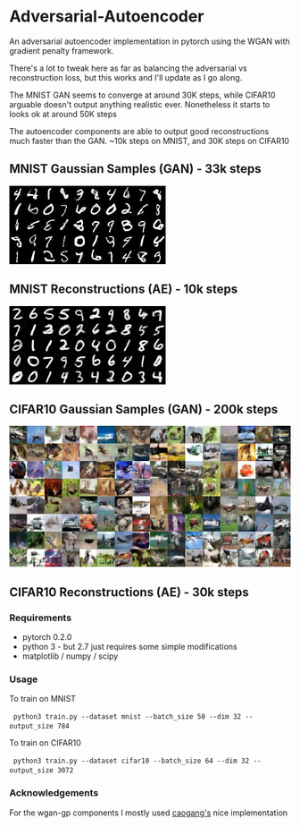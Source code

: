 # Adversarial-Autoencoder
An adversarial autoencoder implementation in pytorch using the WGAN with gradient penalty framework. 

There's a lot to tweak here as far as balancing the adversarial vs reconstruction loss, but this works and I'll update as I go along. 

The MNIST GAN seems to converge at around 30K steps, while CIFAR10 arguable doesn't output anything realistic ever. Nonetheless it starts to looks ok at around 50K steps

The autoencoder components are able to output good reconstructions much faster than the GAN. ~10k steps on MNIST, and 30K steps on CIFAR10

## MNIST Gaussian Samples (GAN) - 33k steps

![output image](plots/mnist/samples_33099.jpg)

## MNIST Reconstructions (AE) - 10k steps

![output_image](results/mnist/ae_samples_10799.jpg)

## CIFAR10 Gaussian Samples (GAN) - 200k steps

![output image](plots/cifar10/samples_199999.jpg)

## CIFAR10 Reconstructions (AE) - 30k steps

### Requirements

* pytorch 0.2.0
* python 3 - but 2.7 just requires some simple modifications
* matplotlib / numpy / scipy

### Usage

To train on MNIST

` python3 train.py --dataset mnist --batch_size 50 --dim 32 -- output_size 784`

To train on CIFAR10

` python3 train.py --dataset cifar10 --batch_size 64 --dim 32 -- output_size 3072`

### Acknowledgements

For the wgan-gp components I mostly used [caogang's](https://github.com/caogang/wgan-gp) nice implementation

